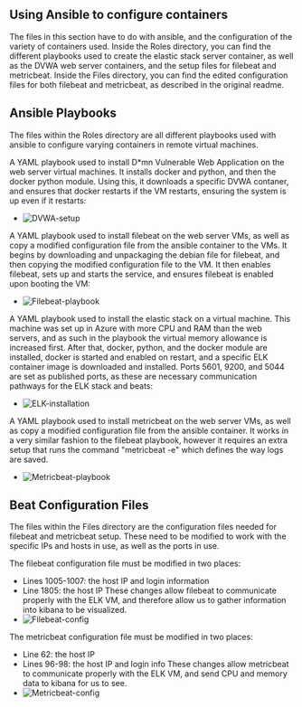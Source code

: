 ## Using Ansible to configure containers

The files in this section have to do with ansible, and the configuration of the variety of containers used. Inside the Roles directory, you can find the different playbooks used to create the elastic stack server container, as well as the DVWA web server containers, and the setup files for filebeat and metricbeat. Inside the Files directory, you can find the edited configuration files for both filebeat and metricbeat, as described in the original readme.


## Ansible Playbooks

The files within the Roles directory are all different playbooks used with ansible to configure varying containers in remote virtual machines.

A YAML playbook used to install D*mn Vulnerable Web Application on the web server virtual machines. It installs docker and python, and then the docker python module. Using this, it downloads a specific DVWA contaner, and ensures that docker restarts if the VM restarts, ensuring the system is up even if it restarts:
  - ![DVWA-setup](Ansible/Roles/dvwa-setup.yml)

A YAML playbook used to install filebeat on the web server VMs, as well as copy a modified configuration file from the ansible container to the VMs. It begins by downloading and unpackaging the debian file for filebeat, and then copying the modified configuration file to the VM. It then enables filebeat, sets up and starts the service, and ensures filebeat is enabled upon booting the VM:
  - ![Filebeat-playbook](Ansible/Roles/filebeat-playbook.yml)

A YAML playbook used to install the elastic stack on a virtual machine. This machine was set up in Azure with more CPU and RAM than the web servers, and as such in the playbook the virtual memory allowance is increased first. After that, docker, python, and the docker module are installed, docker is started and enabled on restart, and a specific ELK container image is downloaded and installed. Ports 5601, 9200, and 5044 are set as published ports, as these are necessary communication pathways for the ELK stack and beats:
  - ![ELK-installation](Ansible/Roles/install-elk.yml)

A YAML playbook used to install metricbeat on the web server VMs, as well as copy a modified configuration file from the ansible container. It works in a very similar fashion to the filebeat playbook, however it requires an extra setup that runs the command "metricbeat -e" which defines the way logs are saved.
  - ![Metricbeat-playbook](Ansible/Roles/metricbeat-playbook.yml)


## Beat Configuration Files

The files within the Files directory are the configuration files needed for filebeat and metricbeat setup. These need to be modified to work with the specific IPs and hosts in use, as well as the ports in use.

The filebeat configuration file must be modified in two places:
 - Lines 1005-1007: the host IP and login information
 - Line 1805: the host IP
These changes allow filebeat to communicate properly with the ELK VM, and therefore allow us to gather information into kibana to be visualized.
  - ![Filebeat-config](Ansible/Files/filebeat-config.yml)

The metricbeat configuration file must be modified in two places:
 - Line 62: the host IP
 - Lines 96-98: the host IP and login info
 These changes allow metricbeat to communicate properly with the ELK VM, and send CPU and memory data to kibana for us to see.
  - ![Metricbeat-config](Ansible/Files/metricbeat-config.yml)
